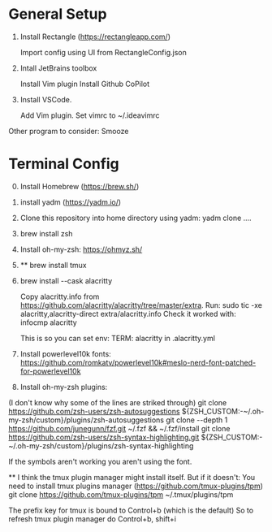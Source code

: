 # General Setup
1. Install Rectangle (https://rectangleapp.com/)

    Import config using UI from RectangleConfig.json

2. Intall JetBrains toolbox

    Install Vim plugin
    Install Github CoPilot

3. Install VSCode.

    Add Vim plugin. Set vimrc to ~/.ideavimrc
    
    
Other program to consider: Smooze

# Terminal Config

0. Install Homebrew (https://brew.sh/)

1. install yadm (https://yadm.io/)

2. Clone this repository into home directory using yadm:
    yadm clone ....

3. brew install zsh

4. Install oh-my-zsh: https://ohmyz.sh/

5. ** brew install tmux

6. brew install --cask alacritty

    Copy alacritty.info from https://github.com/alacritty/alacritty/tree/master/extra.
    Run:
    sudo tic -xe alacritty,alacritty-direct extra/alacritty.info
    Check it worked with:
    infocmp alacritty

    This is so you can set
    env: TERM: alacritty
    in .alacritty.yml 

7. Install powerlevel10k fonts: https://github.com/romkatv/powerlevel10k#meslo-nerd-font-patched-for-powerlevel10k

8. Install oh-my-zsh plugins:

(I don't know why some of the lines are striked through)
git clone https://github.com/zsh-users/zsh-autosuggestions ${ZSH_CUSTOM:-~/.oh-my-zsh/custom}/plugins/zsh-autosuggestions
git clone --depth 1 https://github.com/junegunn/fzf.git ~/.fzf && ~/.fzf/install
git clone https://github.com/zsh-users/zsh-syntax-highlighting.git ${ZSH_CUSTOM:-~/.oh-my-zsh/custom}/plugins/zsh-syntax-highlighting



If the symbols aren't working you aren't using the font.

** I think the tmux plugin manager might install itself. But if it doesn't:
You need to install tmux plugins manager (https://github.com/tmux-plugins/tpm)
git clone https://github.com/tmux-plugins/tpm ~/.tmux/plugins/tpm

The prefix key for tmux is bound to Control+b (which is the default)
So to refresh tmux plugin manager do Control+b, shift+i

